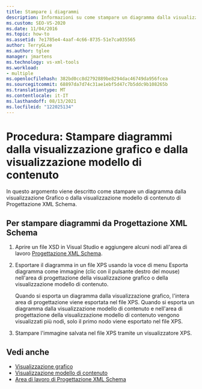 ```yaml
---
title: Stampare i diagrammi
description: Informazioni su come stampare un diagramma dalla visualizzazione Grafico o dalla visualizzazione modello di contenuto di Progettazione XML Schema.
ms.custom: SEO-VS-2020
ms.date: 11/04/2016
ms.topic: how-to
ms.assetid: 7e1785e4-4aaf-4c66-8735-51e7ca035565
author: TerryGLee
ms.author: tglee
manager: jmartens
ms.technology: vs-xml-tools
ms.workload:
- multiple
ms.openlocfilehash: 382bd0cc8d2792889be8294dac46749da956fcea
ms.sourcegitcommit: 68897da7d74c31ae1ebf5d47c7b5ddc9b108265b
ms.translationtype: MT
ms.contentlocale: it-IT
ms.lasthandoff: 08/13/2021
ms.locfileid: "122025134"
---
```

# <a name="how-to-print-diagrams-from-the-graph-view-and-the-content-model-view"></a>Procedura: Stampare diagrammi dalla visualizzazione grafico e dalla visualizzazione modello di contenuto

In questo argomento viene descritto come stampare un diagramma dalla visualizzazione Grafico o dalla visualizzazione modello di contenuto di Progettazione XML Schema.

## <a name="to-print-diagrams-from-the-xml-schema-designer"></a>Per stampare diagrammi da Progettazione XML Schema

1. Aprire un file XSD in Visual Studio e aggiungere alcuni nodi all'area di lavoro [Progettazione XML Schema](../xml-tools/xml-schema-designer-workspace.md).

2. Esportare il diagramma in un  file XPS usando la voce di menu Esporta diagramma come immagine (clic con il pulsante destro del mouse) nell'area di progettazione della visualizzazione grafico o della visualizzazione modello di contenuto.

     Quando si esporta un diagramma dalla visualizzazione grafico, l'intera area di progettazione viene esportata nel file XPS. Quando si esporta un diagramma dalla visualizzazione modello di contenuto e nell'area di progettazione della visualizzazione modello di contenuto vengono visualizzati più nodi, solo il primo nodo viene esportato nel file XPS.

3. Stampare l'immagine salvata nel file XPS tramite un visualizzatore XPS.

## <a name="see-also"></a>Vedi anche

- [Visualizzazione grafico](../xml-tools/graph-view.md)
- [Visualizzazione modello di contenuto](../xml-tools/content-model-view.md)
- [Area di lavoro di Progettazione XML Schema](../xml-tools/xml-schema-designer-workspace.md)
